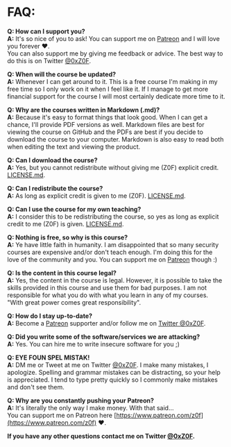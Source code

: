 # FAQ:
**Q: How can I support you?**  
**A:** It's so nice of you to ask! You can support me on [Patreon](https://www.patreon.com/z0f) and I will love you forever :heart:.  
You can also support me by giving me feedback or advice. The best way to do this is on Twitter [@0xZ0F](https://twitter.com/0xZ0F).

**Q: When will the course be updated?**   
**A:** Whenever I can get around to it. This is a free course I'm making in my free time so I only work on it when I feel like it. If I manage to get more financial support for the course I will most certainly dedicate more time to it. 

**Q: Why are the courses written in Markdown (.md)?**   
**A:** Because it's easy to format things that look good. When I can get a chance, I'll provide PDF versions as well. Markdown files are best for viewing the course on GitHub and the PDFs are best if you decide to download the course to your computer. Markdown is also easy to read both when editing the text and viewing the product.

**Q: Can I download the course?**  
**A:** Yes, but you cannot redistribute without giving me (Z0F) explicit credit. [LICENSE.md](LICENSE.md).

**Q: Can I redistribute the course?**  
**A:** As long as explicit credit is given to me (Z0F). [LICENSE.md](LICENSE.md).

**Q: Can I use the course for my own teaching?**  
**A:** I consider this to be redistributing the course, so yes as long as explicit credit to me (Z0F) is given. [LICENSE.md](LICENSE.md).

**Q: Nothing is free, so why is this course?**  
**A:** Ye have little faith in humanity. I am disappointed that so many security courses are expensive and/or don't teach enough. I'm doing this for the love of the community and you. You can support me on [Patreon](https://www.patreon.com/z0f) though :)

**Q: Is the content in this course legal?**  
**A:** Yes, the content in the course is legal. However, it is possible to take the skills provided in this course and use them for bad purposes. I am not responsible for what you do with what you learn in any of my courses.  
"With great power comes great responsibility".

**Q: How do I stay up-to-date?**   
**A:** Become a [Patreon](https://www.patreon.com/z0f) supporter and/or follow me on [Twitter @0xZ0F](https://twitter.com/0xZ0F).

**Q: Did you write some of the software/services we are attacking?**  
**A:** Yes. You can hire me to write insecure software for you ;)

**Q: EYE FOUN SPEL MISTAK!**   
**A:** DM me or Tweet at me on Twitter [@0xZ0F](https://twitter.com/0xZ0F). I make many mistakes, I apologize. Spelling and grammar mistakes can be distracting, so your help is appreciated. I tend to type pretty quickly so I commonly make mistakes and don't see them.

**Q: Why are you constantly pushing your Patreon?**  
**A:** It's literally the only way I make money. With that said...  
You can support me on Patreon here [https://www.patreon.com/z0f](https://www.patreon.com/z0f) :heart:.

**If you have any other questions contact me on Twitter [@0xZ0F](https://twitter.com/0xZ0F).**